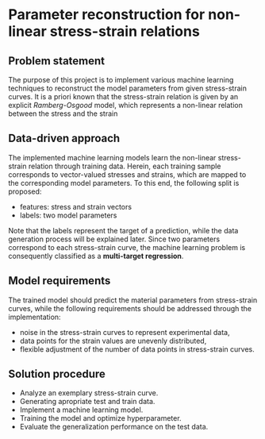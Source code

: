 # Parameter reconstruction for non-linear stress-strain relations

## Problem statement
The purpose of this project is to implement various machine learning techniques to reconstruct the model parameters from given stress-strain curves. It is a priori known that the stress-strain relation is given by an explicit *Ramberg-Osgood* model, which represents a non-linear relation between the stress and the strain 
 
## Data-driven approach
The implemented machine learning models learn the non-linear stress-strain relation through training data. Herein, each training sample corresponds to vector-valued stresses and strains, which are mapped to the corresponding model parameters. To this end, the following split is proposed:

*   features: stress and strain vectors
*   labels: two model parameters

Note that the labels represent the target of a prediction, while the data generation process will be explained later. Since two parameters correspond to each stress-strain curve, the machine learning problem is consequently classified as a **multi-target regression**.


## Model requirements
The trained model should predict the material parameters from stress-strain curves, while the following requirements should be addressed through the implementation:

* noise in the stress-strain curves to represent experimental data,
* data points for the strain values are unevenly distributed,
* flexible adjustment of the number of data points in stress-strain curves.

## Solution procedure

* Analyze an exemplary stress-strain curve.
* Generating apropriate test and train data.
* Implement a machine learning model.
* Training the model and optimize hyperparameter.
* Evaluate the generalization performance on the test data.
